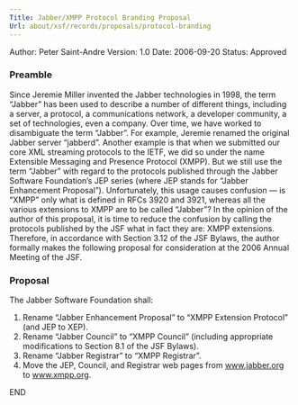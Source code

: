 ```yaml
---
Title: Jabber/XMPP Protocol Branding Proposal
Url: about/xsf/records/proposals/protocol-branding
---
```


Author: Peter Saint-Andre
Version:    1.0
Date:   2006-09-20
Status: Approved

### Preamble

Since Jeremie Miller invented the Jabber technologies in 1998, the term “Jabber” has been used to describe a number of different things, including a server, a protocol, a communications network, a developer community, a set of technologies, even a company. Over time, we have worked to disambiguate the term “Jabber”. For example, Jeremie renamed the original Jabber server “jabberd”. Another example is that when we submitted our core XML streaming protocols to the IETF, we did so under the name Extensible Messaging and Presence Protocol (XMPP). But we still use the term “Jabber” with regard to the protocols published through the Jabber Software Foundation’s JEP series (where JEP stands for “Jabber Enhancement Proposal”). Unfortunately, this usage causes confusion — is “XMPP” only what is defined in RFCs 3920 and 3921, whereas all the various extensions to XMPP are to be called “Jabber”? In the opinion of the author of this proposal, it is time to reduce the confusion by calling the protocols published by the JSF what in fact they are: XMPP extensions. Therefore, in accordance with Section 3.12 of the JSF Bylaws, the author formally makes the following proposal for consideration at the 2006 Annual Meeting of the JSF.

### Proposal

The Jabber Software Foundation shall:

1. Rename “Jabber Enhancement Proposal” to “XMPP Extension Protocol” (and JEP to XEP).
2. Rename “Jabber Council” to “XMPP Council” (including appropriate modifications to Section 8.1 of the JSF Bylaws).
3. Rename “Jabber Registrar” to “XMPP Registrar”.
4. Move the JEP, Council, and Registrar web pages from www.jabber.org to www.xmpp.org.

END